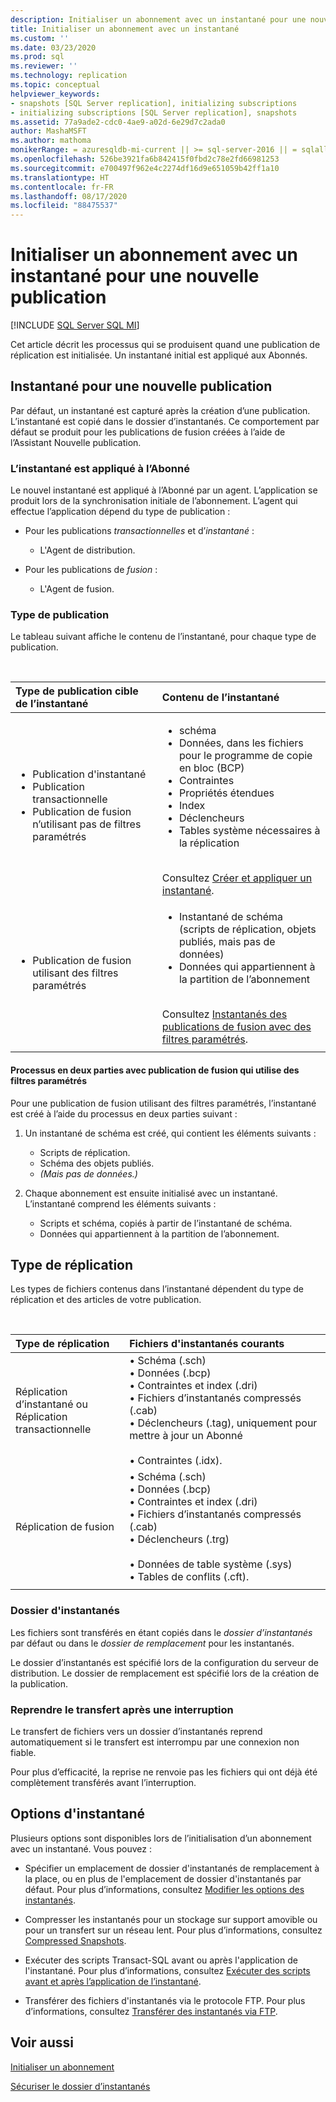 ```yaml
---
description: Initialiser un abonnement avec un instantané pour une nouvelle publication
title: Initialiser un abonnement avec un instantané
ms.custom: ''
ms.date: 03/23/2020
ms.prod: sql
ms.reviewer: ''
ms.technology: replication
ms.topic: conceptual
helpviewer_keywords:
- snapshots [SQL Server replication], initializing subscriptions
- initializing subscriptions [SQL Server replication], snapshots
ms.assetid: 77a9ade2-cdc0-4ae9-a02d-6e29d7c2ada0
author: MashaMSFT
ms.author: mathoma
monikerRange: = azuresqldb-mi-current || >= sql-server-2016 || = sqlallproducts-allversions
ms.openlocfilehash: 526be3921fa6b842415f0fbd2c78e2fd66981253
ms.sourcegitcommit: e700497f962e4c2274df16d9e651059b42ff1a10
ms.translationtype: HT
ms.contentlocale: fr-FR
ms.lasthandoff: 08/17/2020
ms.locfileid: "88475537"
---
```

# <a name="initialize-a-subscription-with-a-snapshot-for-a-new-publication"></a>Initialiser un abonnement avec un instantané pour une nouvelle publication

[!INCLUDE [SQL Server SQL MI](../../includes/applies-to-version/sql-asdbmi.md)]

Cet article décrit les processus qui se produisent quand une publication de réplication est initialisée. Un instantané initial est appliqué aux Abonnés.

## <a name="snapshot-for-a-new-publication"></a>Instantané pour une nouvelle publication

Par défaut, un instantané est capturé après la création d’une publication.
L’instantané est copié dans le dossier d’instantanés. Ce comportement par défaut se produit pour les publications de fusion créées à l’aide de l’Assistant Nouvelle publication.

### <a name="snapshot-is-applied-to-subscriber"></a>L’instantané est appliqué à l’Abonné

Le nouvel instantané est appliqué à l’Abonné par un agent. L’application se produit lors de la synchronisation initiale de l’abonnement. L’agent qui effectue l’application dépend du type de publication :

- Pour les publications _transactionnelles_ et d’_instantané_ :
  - L'Agent de distribution.

- Pour les publications de _fusion_ :
  - L'Agent de fusion.

### <a name="type-of-publication"></a>Type de publication

Le tableau suivant affiche le contenu de l’instantané, pour chaque type de publication.

&nbsp;

| Type de publication cible de l’instantané | Contenu de l’instantané |
| :---------------------------------------- | :----------------------- |
| <ul> <li>Publication d'instantané</li> <li>Publication transactionnelle</li> <li>Publication de fusion n’utilisant pas de filtres paramétrés</li> </ul> | <ul> <li>schéma</li> <li>Données, dans les fichiers pour le programme de copie en bloc (BCP)</li> <li>Contraintes</li> <li>Propriétés étendues</li> <li>Index</li> <li>Déclencheurs</li> <li>Tables système nécessaires à la réplication</li> </ul> <br/>Consultez [Créer et appliquer un instantané](../../relational-databases/replication/create-and-apply-the-initial-snapshot.md). |
| <ul> <li>Publication de fusion utilisant des filtres paramétrés</li> </ul> | <ul> <li>Instantané de schéma (scripts de réplication, objets publiés, mais pas de données)</li> <li>Données qui appartiennent à la partition de l’abonnement</li> </ul> <br/>Consultez [Instantanés des publications de fusion avec des filtres paramétrés](../../relational-databases/replication/create-a-snapshot-for-a-merge-publication-with-parameterized-filters.md). |
| | |

#### <a name="two-part-process-with-merge-publication-that-uses-parameterized-filters"></a>Processus en deux parties avec publication de fusion qui utilise des filtres paramétrés

Pour une publication de fusion utilisant des filtres paramétrés, l’instantané est créé à l’aide du processus en deux parties suivant :

1. Un instantané de schéma est créé, qui contient les éléments suivants :
   - Scripts de réplication.
   - Schéma des objets publiés.
   - _(Mais pas de données.)_

2. Chaque abonnement est ensuite initialisé avec un instantané. L’instantané comprend les éléments suivants :
   - Scripts et schéma, copiés à partir de l’instantané de schéma.
   - Données qui appartiennent à la partition de l’abonnement.

## <a name="type-of-replication"></a>Type de réplication

Les types de fichiers contenus dans l’instantané dépendent du type de réplication et des articles de votre publication.

&nbsp;

| Type de réplication | Fichiers d'instantanés courants |
| :------------------ | :-------------------- |
| Réplication d’instantané ou<br/>Réplication transactionnelle | &bullet; Schéma (.sch) <br/>&bullet; Données (.bcp) <br/>&bullet; Contraintes et index (.dri) <br/>&bullet; Fichiers d’instantanés compressés (.cab) <br/>&bullet; Déclencheurs (.tag), uniquement pour mettre à jour un Abonné <br/><br/>&bullet; Contraintes (.idx). |
| Réplication de fusion                                      | &bullet; Schéma (.sch) <br/>&bullet; Données (.bcp) <br/>&bullet; Contraintes et index (.dri) <br/>&bullet; Fichiers d’instantanés compressés (.cab) <br/>&bullet; Déclencheurs (.trg) <br/><br/>&bullet; Données de table système (.sys) <br/>&bullet; Tables de conflits (.cft). |
| | |

### <a name="snapshot-folder"></a>Dossier d'instantanés

Les fichiers sont transférés en étant copiés dans le _dossier d’instantanés_ par défaut ou dans le _dossier de remplacement_ pour les instantanés.

Le dossier d’instantanés est spécifié lors de la configuration du serveur de distribution. Le dossier de remplacement est spécifié lors de la création de la publication.

### <a name="resume-transfer-after-interruption"></a>Reprendre le transfert après une interruption

Le transfert de fichiers vers un dossier d’instantanés reprend automatiquement si le transfert est interrompu par une connexion non fiable.

Pour plus d’efficacité, la reprise ne renvoie pas les fichiers qui ont déjà été complètement transférés avant l’interruption.

## <a name="snapshot-options"></a>Options d'instantané

Plusieurs options sont disponibles lors de l’initialisation d’un abonnement avec un instantané. Vous pouvez :

- Spécifier un emplacement de dossier d'instantanés de remplacement à la place, ou en plus de l'emplacement de dossier d'instantanés par défaut. Pour plus d’informations, consultez [Modifier les options des instantanés](../../relational-databases/replication/snapshot-options.md).

- Compresser les instantanés pour un stockage sur support amovible ou pour un transfert sur un réseau lent. Pour plus d’informations, consultez [Compressed Snapshots](../../relational-databases/replication/snapshot-options.md#compressed-snapshots).

- Exécuter des scripts Transact-SQL avant ou après l'application de l'instantané. Pour plus d’informations, consultez [Exécuter des scripts avant et après l’application de l’instantané](../../relational-databases/replication/snapshot-options.md#execute-scripts-before-and-after-snapshot-is-applied).

- Transférer des fichiers d'instantanés via le protocole FTP. Pour plus d’informations, consultez [Transférer des instantanés via FTP](../../relational-databases/replication/publish/deliver-a-snapshot-through-ftp.md).

## <a name="see-also"></a>Voir aussi

[Initialiser un abonnement](../../relational-databases/replication/initialize-a-subscription.md)

[Sécuriser le dossier d’instantanés](../../relational-databases/replication/security/secure-the-snapshot-folder.md)

